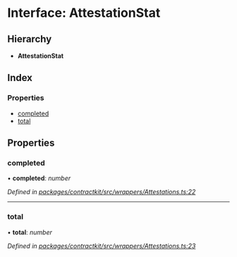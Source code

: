 # Interface: AttestationStat

## Hierarchy

* **AttestationStat**

## Index

### Properties

* [completed](_wrappers_attestations_.attestationstat.md#completed)
* [total](_wrappers_attestations_.attestationstat.md#total)

## Properties

###  completed

• **completed**: *number*

*Defined in [packages/contractkit/src/wrappers/Attestations.ts:22](https://github.com/celo-org/celo-monorepo/blob/master/packages/contractkit/src/wrappers/Attestations.ts#L22)*

___

###  total

• **total**: *number*

*Defined in [packages/contractkit/src/wrappers/Attestations.ts:23](https://github.com/celo-org/celo-monorepo/blob/master/packages/contractkit/src/wrappers/Attestations.ts#L23)*
